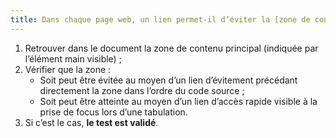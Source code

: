 ```yaml
---
title: Dans chaque page web, un lien permet-il d’éviter la [zone de contenu principal](#zone-de-contenu-principal) ou d’y accéder (hors cas particuliers) ?
---
```


1. Retrouver dans le document la zone de contenu principal (indiquée par l’élément main visible) ;
2. Vérifier que la zone :
      * Soit peut être évitée au moyen d’un lien d’évitement précédant directement la zone dans l’ordre du code source ;
      * Soit peut être atteinte au moyen d’un lien d’accès rapide visible à la prise de focus lors d’une tabulation.
3. Si c’est le cas, **le test est validé**.

